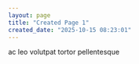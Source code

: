 ```yaml
---
layout: page
title: "Created Page 1"
created_date: "2025-10-15 08:23:01"
---
```


ac leo volutpat tortor pellentesque 
